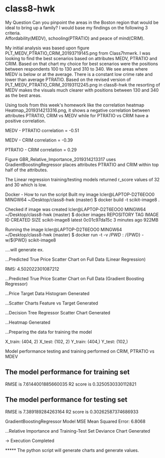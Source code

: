 # class8-hwk

My Question
Can you pinpoint the areas in the Boston region that would be ideal
to bring up a family?  I would base my findings on the following 3 criteria.  
Affordability(MEDV), schooling(PTRATIO) and peace of mind(CRIM).

My initial analysis was based upon figure PLT_MEDV_PTRATIO_CRIM_20193719145.png
from Class7hmwrk.  I was looking to find the best scenarios based on
attributes MEDV, PTRATIO and CRIM. Based on that chart my choice for best scenarios
were the positions between respondents 100 to 130 and 310 to 340.  We see areas where
MEDV is below or at the average.  There is a constant low crime rate and lower than average PTRATIO.
Based on the revised version of PLT_MEDV_PTRATIO_CRIM_20193112245.png in class8-hwk the
resorting of MEDV makes the visuals much clearer with positions between 130 and 340 as the
best areas.  

Using tools from this week's homework like the correlation heatmap Heatmap_2019314213316.png,
it shows a negative correlation between attributes PTRATIO, CRIM vs MEDV while
for PTRATIO vs CRIM have a positive correlation.

MEDV - PTRATIO correlation = -0.51

MEDV - CRIM correlation = -0.39

PTRATIO - CRIM correlation = 0.29

Figure GBR_Relative_Importance_2019314213317 uses GradientBoostingRegressor places
attributes PTRATIO and CRIM within top half of the attributes.

The Linear regression training/testing models returned r_score values of 32 and 30 which is low.  

Docker - How to run the script
Built my image
lcler@LAPTOP-D2T6EOO0 MINGW64 ~/Desktop/class8-hwk (master)
$ docker build -t scikit-image8 .

Checked if image was created
lcler@LAPTOP-D2T6EOO0 MINGW64 ~/Desktop/class8-hwk (master)
$ docker images
REPOSITORY            TAG                 IMAGE ID            CREATED             SIZE
scikit-image8         latest              0c01c97da15c        3 minutes ago       922MB

Running the image
lcler@LAPTOP-D2T6EOO0 MINGW64 ~/Desktop/class8-hwk (master)
$ docker run -t -v /${PWD}:/${PWD} -w/${PWD} scikit-image8

....will generate ex.

...Predicted True Price Scatter Chart on Full Data (Linear Regression)

RMS: 4.502022301087212

...Predicted True Price Scatter Chart on Full Data (Gradient Boosting Regressor)

...Price Target Data Histogram Generated

...Scatter Charts Feature vs Target Generated

...Decision Tree Regressor Scatter Chart Generated

...Heatmap Generated

...Preparing the data for training the model

X_train: (404, 2)
X_test: (102, 2)
Y_train: (404,)
Y_test: (102,)

Model performance testing and training performed on CRIM, PTRATIO vs MDEV

The model performance for training set
--------------------------------------
RMSE is 7.6144001885660035
R2 score is 0.3250530330112821


The model performance for testing set
--------------------------------------
RMSE is 7.389189284263164
R2 score is 0.30262587374686933

GradientBoostingRegressor Model MSE
Mean Squared Error: 6.8068

...Relative Importance and Training-Test Set Deviance Chart Generated




 -> Execution Completed




***** The python script will generate charts and generate values.
